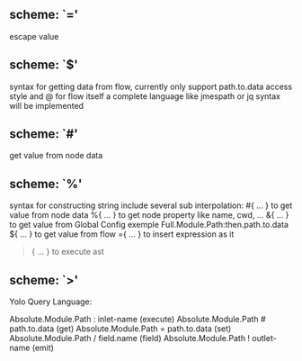 ## scheme: `=' 
  escape value

## scheme: `$'
  syntax for getting data from flow, currently only support path.to.data access style and @ for flow itself
  a complete language like jmespath or jq syntax will be implemented

## scheme: `#'
  get value from node data
  
## scheme: `%'
  syntax for constructing string include several sub interpolation:
  #{ ... } to get value from node data 
  %{ ... } to get node property like name, cwd, ...
  &{ ... } to get value from Global Config exemple Full.Module.Path:then.path.to.data
  ${ ... } to get value from flow
  ={ ... } to insert expression as it
  >{ ... } to execute ast 

## scheme: `>'
  
Yolo Query Language:

  Absolute.Module.Path : inlet-name   (execute)
  Absolute.Module.Path # path.to.data (get)
  Absolute.Module.Path = path.to.data (set)
  Absolute.Module.Path / field.name   (field)
  Absolute.Module.Path ! outlet-name  (emit)
